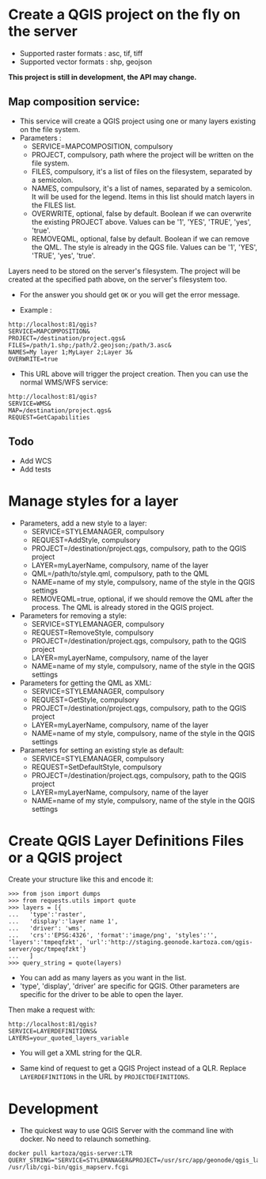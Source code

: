 # Create a QGIS project on the fly on the server

* Supported raster formats : asc, tif, tiff
* Supported vector formats : shp, geojson

**This project is still in development, the API may change.**

## Map composition service:
* This service will create a QGIS project using one or many layers existing on the file system.
* Parameters : 
  * SERVICE=MAPCOMPOSITION, compulsory
  * PROJECT, compulsory, path where the project will be written on the file system.
  * FILES, compulsory, it's a list of files on the filesystem, separated by a semicolon.
  * NAMES, compulsory, it's a list of names, separated by a semicolon. It will be used for the legend. Items in this list should match layers in the FILES list.
  * OVERWRITE, optional, false by default. Boolean if we can overwrite the existing PROJECT above. Values can be '1', 'YES', 'TRUE', 'yes', 'true'.
  * REMOVEQML, optional, false by default. Boolean if we can remove the QML. The style is already in the QGS file. Values can be '1', 'YES', 'TRUE', 'yes', 'true'.


Layers need to be stored on the server's filesystem. The project will be created at the specified path above, on the server's filesystem too.

* For the answer you should get `OK` or you will get the error message.

* Example :
```
http://localhost:81/qgis?
SERVICE=MAPCOMPOSITION&
PROJECT=/destination/project.qgs&
FILES=/path/1.shp;/path/2.geojson;/path/3.asc&
NAMES=My layer 1;MyLayer 2;Layer 3&
OVERWRITE=true
```

* This URL above will trigger the project creation. Then you can use the normal WMS/WFS service:

```
http://localhost:81/qgis?
SERVICE=WMS&
MAP=/destination/project.qgs&
REQUEST=GetCapabilities
```

## Todo
* Add WCS
* Add tests

# Manage styles for a layer

* Parameters, add a new style to a layer:
  * SERVICE=STYLEMANAGER, compulsory
  * REQUEST=AddStyle, compulsory
  * PROJECT=/destination/project.qgs, compulsory, path to the QGIS project
  * LAYER=myLayerName, compulsory, name of the layer
  * QML=/path/to/style.qml, compulsory, path to the QML
  * NAME=name of my style, compulsory, name of the style in the QGIS settings
  * REMOVEQML=true, optional, if we should remove the QML after the process. The QML is already stored in the QGIS project.
* Parameters for removing a style:
  * SERVICE=STYLEMANAGER, compulsory
  * REQUEST=RemoveStyle, compulsory
  * PROJECT=/destination/project.qgs, compulsory, path to the QGIS project
  * LAYER=myLayerName, compulsory, name of the layer
  * NAME=name of my style, compulsory, name of the style in the QGIS settings
* Parameters for getting the QML as XML:
  * SERVICE=STYLEMANAGER, compulsory
  * REQUEST=GetStyle, compulsory
  * PROJECT=/destination/project.qgs, compulsory, path to the QGIS project
  * LAYER=myLayerName, compulsory, name of the layer
  * NAME=name of my style, compulsory, name of the style in the QGIS settings
* Parameters for setting an existing style as default:
  * SERVICE=STYLEMANAGER, compulsory
  * REQUEST=SetDefaultStyle, compulsory
  * PROJECT=/destination/project.qgs, compulsory, path to the QGIS project
  * LAYER=myLayerName, compulsory, name of the layer
  * NAME=name of my style, compulsory, name of the style in the QGIS settings

# Create QGIS Layer Definitions Files or a QGIS project

Create your structure like this and encode it:
```
>>> from json import dumps
>>> from requests.utils import quote
>>> layers = [{
...   'type':'raster',
...   'display':'layer name 1',
...   'driver': 'wms',
...   'crs':'EPSG:4326', 'format':'image/png', 'styles':'', 'layers':'tmpeqfzkt', 'url':'http://staging.geonode.kartoza.com/qgis-server/ogc/tmpeqfzkt'}
...   ]
>>> query_string = quote(layers)
```
* You can add as many layers as you want in the list.
* 'type', 'display', 'driver' are specific for QGIS. Other parameters are specific for the driver to be able to open the layer.

Then make a request with:
```
http://localhost:81/qgis?
SERVICE=LAYERDEFINITIONS&
LAYERS=your_quoted_layers_variable
```

* You will get a XML string for the QLR.

* Same kind of request to get a QGIS Project instead of a QLR. Replace `LAYERDEFINITIONS` in the URL by `PROJECTDEFINITIONS`.

# Development

* The quickest way to use QGIS Server with the command line with docker. No need to relaunch something.
```
docker pull kartoza/qgis-server:LTR
QUERY_STRING="SERVICE=STYLEMANAGER&PROJECT=/usr/src/app/geonode/qgis_layer/small_building.qgs&REQUEST=GetStyle&LAYER=build&NAME=toto" /usr/lib/cgi-bin/qgis_mapserv.fcgi
```